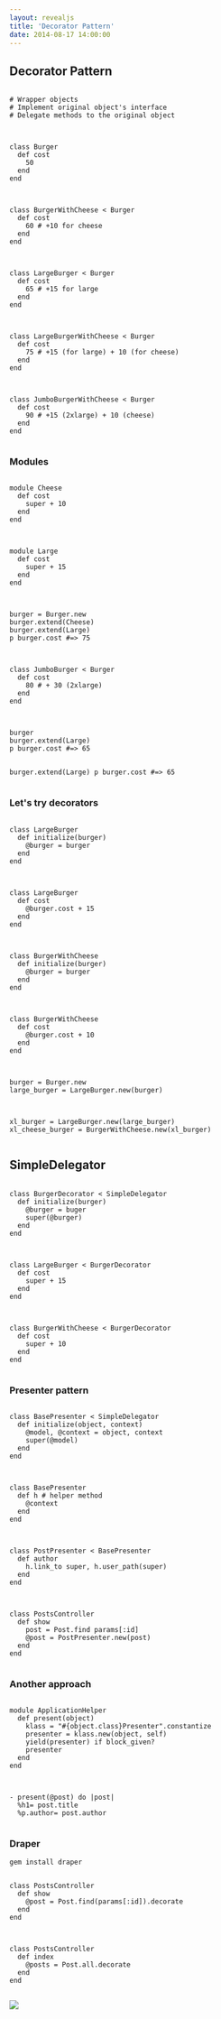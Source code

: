 ```yaml
---
layout: revealjs
title: 'Decorator Pattern'
date: 2014-08-17 14:00:00
---
```

<section>
  <h2 class='color-red'>Decorator Pattern</h2>
</section>

<section>
  <pre><code class="ruby">
# Wrapper objects
# Implement original object's interface
# Delegate methods to the original object
  </code></pre>
</section>

<section>
  <pre><code class="ruby">
class Burger
  def cost
    50
  end
end
  </code></pre>
</section>

<section>
  <pre><code class="ruby">
class BurgerWithCheese < Burger
  def cost
    60 # +10 for cheese
  end
end
  </code></pre>
</section>

<section>
  <pre><code class="ruby">
class LargeBurger < Burger
  def cost
    65 # +15 for large
  end
end
  </code></pre>
</section>

<section>
  <pre><code class="ruby">
class LargeBurgerWithCheese < Burger
  def cost
    75 # +15 (for large) + 10 (for cheese)
  end
end
  </code></pre>
</section>

<section>
  <pre><code class="ruby">
class JumboBurgerWithCheese < Burger
  def cost
    90 # +15 (2xlarge) + 10 (cheese)
  end
end
  </code></pre>
</section>

<section>
  <h3>Modules</h3>
</section>

<section>
  <pre><code class="ruby">
module Cheese
  def cost
    super + 10
  end
end
  </code></pre>
</section>

<section>
  <pre><code class="ruby">
module Large
  def cost
    super + 15
  end
end
  </code></pre>
</section>

<section>
  <pre><code class="ruby">
burger = Burger.new
burger.extend(Cheese)
burger.extend(Large)
p burger.cost #=> 75
  </code></pre>
</section>

<section>
  <pre><code class="ruby">
class JumboBurger < Burger
  def cost
    80 # + 30 (2xlarge)
  end
end
  </code></pre>
</section>

<section>
  <pre><code class="ruby">
burger
burger.extend(Large)
p burger.cost #=> 65

burger.extend(Large)
p burger.cost #=> 65
  </code></pre>
</section>

<section>
  <h3>Let's try decorators</h3>
</section>

<section>
  <pre><code class="ruby">
class LargeBurger
  def initialize(burger)
    @burger = burger
  end
end
  </code></pre>
</section>

<section>
  <pre><code class="ruby">
class LargeBurger
  def cost
    @burger.cost + 15
  end
end
  </code></pre>
</section>

<section>
  <pre><code class="ruby">
class BurgerWithCheese
  def initialize(burger)
    @burger = burger
  end
end
  </code></pre>
</section>

<section>
  <pre><code class="ruby">
class BurgerWithCheese
  def cost
    @burger.cost + 10
  end
end
  </code></pre>
</section>

<section>
  <pre><code class="ruby">
burger = Burger.new
large_burger = LargeBurger.new(burger)
  </code></pre>
</section>

<section>
  <pre><code class="ruby">
xl_burger = LargeBurger.new(large_burger)
xl_cheese_burger = BurgerWithCheese.new(xl_burger)
  </code></pre>
</section>

<section>
  <h2>SimpleDelegator</h2>
</section>

<section>
  <pre><code class="ruby">
class BurgerDecorator < SimpleDelegator
  def initialize(burger)
    @burger = buger
    super(@burger)
  end
end
  </code></pre>
</section>

<section>
  <pre><code class="ruby">
class LargeBurger < BurgerDecorator
  def cost
    super + 15
  end
end
  </code></pre>
</section>

<section>
  <pre><code class="ruby">
class BurgerWithCheese < BurgerDecorator
  def cost
    super + 10
  end
end
  </code></pre>
</section>

<section>
  <h3>Presenter pattern</h3>
</section>

<section>
  <pre><code class="ruby">
class BasePresenter < SimpleDelegator
  def initialize(object, context)
    @model, @context = object, context
    super(@model)
  end
end
  </code></pre>
</section>

<section>
  <pre><code class="ruby">
class BasePresenter
  def h # helper method
    @context
  end
end
  </code></pre>
</section>

<section>
  <pre><code class="ruby">
class PostPresenter < BasePresenter
  def author
    h.link_to super, h.user_path(super)
  end
end
  </code></pre>
</section>

<section>
  <pre><code class="ruby">
class PostsController
  def show
    post = Post.find params[:id]
    @post = PostPresenter.new(post)
  end
end
  </code></pre>
</section>

<section>
  <h3>Another approach</h3>
</section>

<section>
  <pre><code class="ruby">
module ApplicationHelper
  def present(object)
    klass = "#{object.class}Presenter".constantize
    presenter = klass.new(object, self)
    yield(presenter) if block_given?
    presenter
  end
end
  </code></pre>
</section>

<section>
  <pre><code class="ruby">
- present(@post) do |post|
  %h1= post.title
  %p.author= post.author
  </code></pre>
</section>

<section>
  <h3>Draper</h3>
  <pre><code class='ruby'>gem install draper</code></pre>
</section>

<section>
  <pre><code class="ruby">
class PostsController
  def show
    @post = Post.find(params[:id]).decorate
  end
end
  </code></pre>
</section>

<section>
  <pre><code class="ruby">
class PostsController
  def index
    @posts = Post.all.decorate
  end
end
  </code></pre>
</section>

<section> 
  <img src="https://dl.dropboxusercontent.com/u/13430809/assets/slides.nithinbekal.com/tmux-vim/slide-7.jpg" />
</section>
